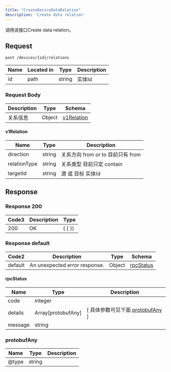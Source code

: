 ```yaml
---
title: "CreateDeviceDataRelation"
description: 'Create data relation'
---
```



调用该接口Create data relation。



## Request


```
post /devices/{id}/relations
```



| Name | Located in | Type | Description | 
| ---- | ---------- | ----------- | ----------- | 
| id | path | string | 实体Id |  





### Request Body


 
| Description | Type | Schema |
| ----------- | ------ | ------ |
| 关系信息 | Object | [v1Relation](#v1Relation) |

#### v1Relation

| Name | Type | Description | 
| ---- | ---- | ----------- |     
| direction | string | 关系方向 from or to   目前只有 from |      
| relationType | string | 关系类型 目前只定 contain |      
| targetId | string | 源 或 目标  实体Id |   


  
     
   
     
   
     
 
 





## Response



### Response  200


| Code3 | Description | Type | 
| ---- | ----------- | ------ | 
| 200 | OK | {   { }} |
 


### Response  default

 
| Code2 | Description | Type | Schema |
| ---- | ----------- | ------ | ------ |
| default | An unexpected error response. | Object | [rpcStatus](#rpcStatus) |

#### rpcStatus

| Name | Type | Description | 
| ---- | ---- | ----------- |     
| code | integer |  |          
| details | Array[protobufAny] |  [ 具体参数可见下面 [protobufAny](#protobufAny) ] |       
| message | string |  |   


  
     
   
       
         
### protobufAny
| Name | Type | Description | 
| ---- | ---- | ----------- |     
| @type | string |  |   


  
     
 
 


          
     
   
     
 
 


 



